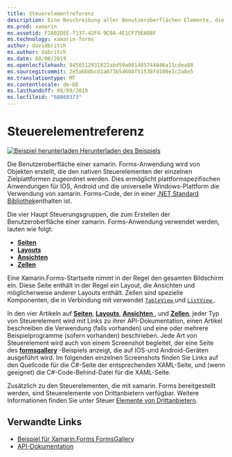 ```yaml
---
title: Steuerelementreferenz
description: Eine Beschreibung aller Benutzeroberflächen Elemente, die verwendet werden, um eine xamarin. Forms-Anwendung zu erstellen. Dieser Artikel führt die Gruppen, aus denen die Benutzeroberfläche einer Xamarin.Forms-Anwendung besteht.
ms.prod: xamarin
ms.assetid: F2A02DEE-7137-42F4-9C0A-4E1CF75EA08F
ms.technology: xamarin-forms
author: davidbritch
ms.author: dabritch
ms.date: 08/08/2019
ms.openlocfilehash: 9456512931822abd59a081485744846a11cdea88
ms.sourcegitcommit: 2e5a6b8bcd1a073b54604f51538fd108e1c2a8e5
ms.translationtype: MT
ms.contentlocale: de-DE
ms.lasthandoff: 08/09/2019
ms.locfileid: "68869373"
---
```

# <a name="controls-reference"></a>Steuerelementreferenz

[![Beispiel herunterladen](~/media/shared/download.png) Herunterladen des Beispiels](https://docs.microsoft.com/en-us/samples/xamarin/xamarin-forms-samples/formsgallery/)

Die Benutzeroberfläche einer xamarin. Forms-Anwendung wird von Objekten erstellt, die den nativen Steuerelementen der einzelnen Zielplattformen zugeordnet werden. Dies ermöglicht plattformspezifischen Anwendungen für IOS, Android und die universelle Windows-Plattform die Verwendung von xamarin. Forms-Code, der in einer [.NET Standard Bibliothek](~/cross-platform/app-fundamentals/net-standard.md)enthalten ist.

Die vier Haupt Steuerungsgruppen, die zum Erstellen der Benutzeroberfläche einer xamarin. Forms-Anwendung verwendet werden, lauten wie folgt:

- [**Seiten**](pages.md)
- [**Layouts**](layouts.md)
- [**Ansichten**](views.md)
- [**Zellen**](cells.md)

Eine Xamarin.Forms-Startseite nimmt in der Regel den gesamten Bildschirm ein. Diese Seite enthält in der Regel ein Layout, die Ansichten und möglicherweise anderer Layouts enthält. Zellen sind spezielle Komponenten, die in Verbindung mit verwendet [ `TableView` ](views.md#tableView) und [ `ListView` ](views.md#listView).

In den vier Artikeln auf [ **Seiten**](pages.md), [ **Layouts**](layouts.md), [ **Ansichten** ](views.md), und [ **Zellen**](cells.md), jeder Typ von Steuerelement wird mit Links zu ihrer API-Dokumentation, einen Artikel beschreiben die Verwendung (falls vorhanden) und eine oder mehrere Beispielprogramme (sofern vorhanden) beschrieben. Jede Art von Steuerelement wird auch von einem Screenshot begleitet, der eine Seite des [**formsgallery**](https://docs.microsoft.com/samples/xamarin/xamarin-forms-samples/formsgallery) -Beispiels anzeigt, die auf IOS-und Android-Geräten ausgeführt wird. Im folgenden einzelnen Screenshots finden Sie Links auf den Quellcode für die C#-Seite der entsprechenden XAML-Seite, und (wenn geeignet) die C#-Code-Behind-Datei für die XAML-Seite.

Zusätzlich zu den Steuerelementen, die mit xamarin. Forms bereitgestellt werden, sind Steuerelemente von Drittanbietern verfügbar. Weitere Informationen finden Sie unter Steuer [Elemente von Drittanbietern](thirdparty.md).

## <a name="related-links"></a>Verwandte Links

- [Beispiel für Xamarin.Forms FormsGallery](https://docs.microsoft.com/samples/xamarin/xamarin-forms-samples/formsgallery)
- [API-Dokumentation](https://docs.microsoft.com/dotnet/api/xamarin.forms?view=xamarin-forms)
